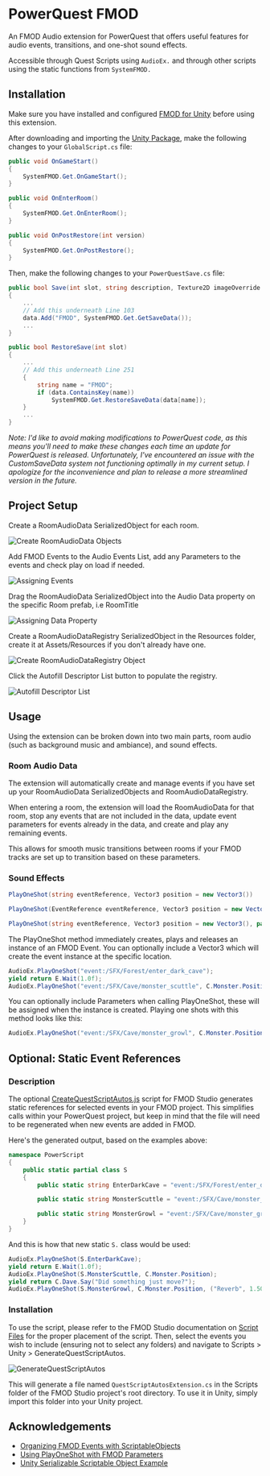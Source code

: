 
# PowerQuest FMOD

An FMOD Audio extension for PowerQuest that offers useful features for audio events, transitions, and one-shot sound effects.

Accessible through Quest Scripts using ```AudioEx.``` and through other scripts using the static functions from ```SystemFMOD.```

## Installation

Make sure you have installed and configured [FMOD for Unity](https://www.fmod.com/unity) before using this extension.

After downloading and importing the [Unity Package](https://github.com/joseph-riches/powerquest-fmod/raw/main/PowerQuestFMOD.unitypackage), make the following changes to your ```GlobalScript.cs``` file:

```cs
public void OnGameStart()
{
    SystemFMOD.Get.OnGameStart();
} 

public void OnEnterRoom()
{
    SystemFMOD.Get.OnEnterRoom();
}

public void OnPostRestore(int version)
{
    SystemFMOD.Get.OnPostRestore();
}
```

Then, make the following changes to your ```PowerQuestSave.cs``` file:

```cs
public bool Save(int slot, string description, Texture2D imageOverride = null)
{
    ...
    // Add this underneath Line 103
    data.Add("FMOD", SystemFMOD.Get.GetSaveData());
    ...
} 
```

```cs
public bool RestoreSave(int slot)
{
    ...
    // Add this underneath Line 251
    {
        string name = "FMOD";
        if (data.ContainsKey(name))
            SystemFMOD.Get.RestoreSaveData(data[name]);
    }
    ...
} 

```
*Note: I'd like to avoid making modifications to PowerQuest code, as this means you'll need to make these changes each time an update for PowerQuest is released. Unfortunately, I've encountered an issue with the CustomSaveData system not functioning optimally in my current setup. I apologize for the inconvenience and plan to release a more streamlined version in the future.*

## Project Setup

Create a RoomAudioData SerializedObject for each room.

![Create RoomAudioData Objects](https://s9.gifyu.com/images/CreateRoomAudioData.gif) 

Add FMOD Events to the Audio Events List, add any Parameters to the events and check play on load if needed.

![Assigning Events](https://s9.gifyu.com/images/SetUpEvents.gif) 

Drag the RoomAudioData SerializedObject into the Audio Data property on the specific Room prefab, i.e RoomTitle

![Assigning Data Property](https://s3.gifyu.com/images/AssignRoomDataProperty.gif) 

Create a RoomAudioDataRegistry SerializedObject in the Resources folder, create it at Assets/Resources if you don't already have one.

![Create RoomAudioDataRegistry Object](https://s9.gifyu.com/images/CreateRegistry.gif) 

Click the Autofill Descriptor List button to populate the registry.

![Autofill Descriptor List](https://s9.gifyu.com/images/AutofillDescriptors.gif) 


## Usage

Using the extension can be broken down into two main parts, room audio (such as background music and ambiance), and sound effects.

### Room Audio Data

The extension will automatically create and manage events if you have set up your RoomAudioData SerializedObjects and RoomAudioDataRegistry.

When entering a room, the extension will load the RoomAudioData for that room, stop any events that are not included in the data, update event parameters for events already in the data, and create and play any remaining events.

This allows for smooth music transitions between rooms if your FMOD tracks are set up to transition based on these parameters.

### Sound Effects

```cs
PlayOneShot(string eventReference, Vector3 position = new Vector3())
```

```cs
PlayOneShot(EventReference eventReference, Vector3 position = new Vector3())
```

```cs
PlayOneShot(string eventReference, Vector3 position = new Vector3(), params (string name, float value)[] parameters)
```

The PlayOneShot method immediately creates, plays and releases an instance of an FMOD Event. You can optionally include a Vector3 which will create the event instance at the specific location.

```cs
AudioEx.PlayOneShot("event:/SFX/Forest/enter_dark_cave");
yield return E.Wait(1.0f);
AudioEx.PlayOneShot("event:/SFX/Cave/monster_scuttle", C.Monster.Position);
```

You can optionally include Parameters when calling PlayOneShot, these will be assigned when the instance is created. Playing one shots with this method looks like this:

```cs
AudioEx.PlayOneShot("event:/SFX/Cave/monster_growl", C.Monster.Position, ("Reverb", 1.50f), ("Pitch", 0.5f));
```

## Optional: Static Event References

### Description

The optional [CreateQuestScriptAutos.js](https://github.com/joseph-riches/powerquest-fmod/raw/main/CreateQuestScriptAutos.js) script for FMOD Studio generates static references for selected events in your FMOD project. This simplifies calls within your PowerQuest project, but keep in mind that the file will need to be regenerated when new events are added in FMOD.

Here's the generated output, based on the examples above:

```cs
namespace PowerScript
{
	public static partial class S
	{
		public static string EnterDarkCave = "event:/SFX/Forest/enter_dark_cave";

		public static string MonsterScuttle = "event:/SFX/Cave/monster_scuttle";

		public static string MonsterGrowl = "event:/SFX/Cave/monster_growl";
	}
}
```

And this is how that new static ```S.``` class would be used:


```cs
AudioEx.PlayOneShot(S.EnterDarkCave);
yield return E.Wait(1.0f);
AudioEx.PlayOneShot(S.MonsterScuttle, C.Monster.Position);
yield return C.Dave.Say("Did something just move?");
AudioEx.PlayOneShot(S.MonsterGrowl, C.Monster.Position, ("Reverb", 1.50f), ("Pitch", 0.5f));
```

### Installation

To use the script, please refer to the FMOD Studio documentation on [Script Files](https://www.fmod.com/docs/2.00/studio/scripting-terminal-reference.html#script-files) for the proper placement of the script. Then, select the events you wish to include (ensuring not to select any folders) and navigate to Scripts > Unity > GenerateQuestScriptAutos.

![GenerateQuestScriptAutos](https://s9.gifyu.com/images/CreateQuestScriptAutos.gif) 

This will generate a file named ```QuestScriptAutosExtension.cs``` in the Scripts folder of the FMOD Studio project's root directory. To use it in Unity, simply import this folder into your Unity project.


## Acknowledgements

 - [Organizing FMOD Events with ScriptableObjects](https://alessandrofama.com/tutorials/fmod/unity/scriptableobjects)
 - [Using PlayOneShot with FMOD Parameters](https://alessandrofama.com/tutorials/fmod/unity/playoneshot-parameters)
 - [Unity Serializable Scriptable Object Example](https://github.com/bzgeb/SerializableScriptableObject)
